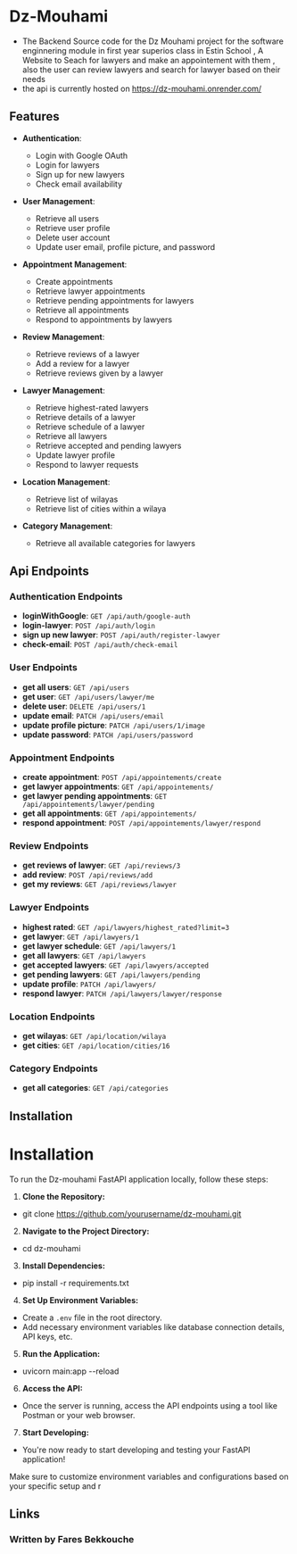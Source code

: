 # Dz-Mouhami

- The Backend Source code for the Dz Mouhami project for the software enginnering module in first year superios class in Estin School , A Website to Seach for lawyers and make an appointement with them , also  the user can review lawyers and search for lawyer based on their needs
- the api is currently hosted on <https://dz-mouhami.onrender.com/>

## Features

- **Authentication**:
  - Login with Google OAuth
  - Login for lawyers
  - Sign up for new lawyers
  - Check email availability
  
- **User Management**:
  - Retrieve all users
  - Retrieve user profile
  - Delete user account
  - Update user email, profile picture, and password
  
- **Appointment Management**:
  - Create appointments
  - Retrieve lawyer appointments
  - Retrieve pending appointments for lawyers
  - Retrieve all appointments
  - Respond to appointments by lawyers
  
- **Review Management**:
  - Retrieve reviews of a lawyer
  - Add a review for a lawyer
  - Retrieve reviews given by a lawyer
  
- **Lawyer Management**:
  - Retrieve highest-rated lawyers
  - Retrieve details of a lawyer
  - Retrieve schedule of a lawyer
  - Retrieve all lawyers
  - Retrieve accepted and pending lawyers
  - Update lawyer profile
  - Respond to lawyer requests
  
- **Location Management**:
  - Retrieve list of wilayas
  - Retrieve list of cities within a wilaya
  
- **Category Management**:
  - Retrieve all available categories for lawyers

## Api Endpoints

### Authentication Endpoints

- **loginWithGoogle**: `GET /api/auth/google-auth`
- **login-lawyer**: `POST /api/auth/login`
- **sign up new lawyer**: `POST /api/auth/register-lawyer`
- **check-email**: `POST /api/auth/check-email`

### User Endpoints

- **get all users**: `GET /api/users`
- **get user**: `GET /api/users/lawyer/me`
- **delete user**: `DELETE /api/users/1`
- **update email**: `PATCH /api/users/email`
- **update profile picture**: `PATCH /api/users/1/image`
- **update password**: `PATCH /api/users/password`

### Appointment Endpoints

- **create appointment**: `POST /api/appointements/create`
- **get lawyer appointments**: `GET /api/appointements/`
- **get lawyer pending appointments**: `GET /api/appointements/lawyer/pending`
- **get all appointments**: `GET /api/appointements/`
- **respond appointment**: `POST /api/appointements/lawyer/respond`

### Review Endpoints

- **get reviews of lawyer**: `GET /api/reviews/3`
- **add review**: `POST /api/reviews/add`
- **get my reviews**: `GET /api/reviews/lawyer`

### Lawyer Endpoints

- **highest rated**: `GET /api/lawyers/highest_rated?limit=3`
- **get lawyer**: `GET /api/lawyers/1`
- **get lawyer schedule**: `GET /api/lawyers/1`
- **get all lawyers**: `GET /api/lawyers`
- **get accepted lawyers**: `GET /api/lawyers/accepted`
- **get pending lawyers**: `GET /api/lawyers/pending`
- **update profile**: `PATCH /api/lawyers/`
- **respond lawyer**: `PATCH /api/lawyers/lawyer/response`

### Location Endpoints

- **get wilayas**: `GET /api/location/wilaya`
- **get cities**: `GET /api/location/cities/16`

### Category Endpoints

- **get all categories**: `GET /api/categories`

## Installation

# Installation

To run the Dz-mouhami FastAPI application locally, follow these steps:

1. **Clone the Repository:**

- git clone <https://github.com/yourusername/dz-mouhami.git>

2. **Navigate to the Project Directory:**

- cd dz-mouhami

3. **Install Dependencies:**

- pip install -r requirements.txt

4. **Set Up Environment Variables:**

- Create a `.env` file in the root directory.
- Add necessary environment variables like database connection details, API keys, etc.

5. **Run the Application:**

- uvicorn main:app --reload

6. **Access the API:**

- Once the server is running, access the API endpoints using a tool like Postman or your web browser.

7. **Start Developing:**

- You're now ready to start developing and testing your FastAPI application!

Make sure to customize environment variables and configurations based on your specific setup and r

## Links

### Written by Fares Bekkouche
